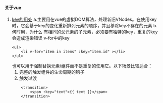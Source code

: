 #### 关于vue
1. [key的用处](https://cn.vuejs.org/v2/api/#key)
    a.主要用在vue的虚拟DOM算法，处理新旧VNodes。在使用key时，它会基于key的变化重新排列元素的顺序，并且移除key不存在的元素
    b.何时用，为什么
      有相同的父元素的子元素，必须要有独特的key，重复的key会造成渲染错误
      v-for中的key
    ```
    <ul>
        <li v-for="item in items" :key="item.id" ></li>
    </ul>
    ```
    也可以用于强制替换元素/组件而不是重复的使用它。以下场景比较适合：
     1. 完整的触发组件的生命周期的钩子
     2. 触发过渡
    ```
        <transition>
            <span :key="text">{{ text }}</span>
        </transition>
    ```
